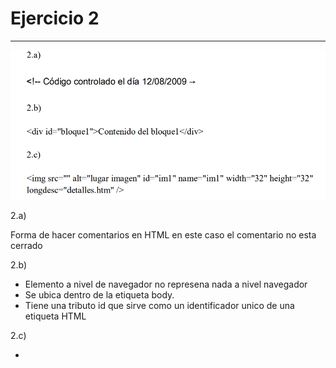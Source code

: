 
# Ejercicio 2
---

![alt text](image.png)

2.a)

Forma de hacer comentarios en HTML en este caso el comentario no esta cerrado

2.b)

- Elemento a nivel de navegador no represena nada a nivel navegador
- Se ubica dentro de la etiqueta body.
- Tiene una tributo id que sirve como un identificador unico de una etiqueta HTML

2.c)

- 